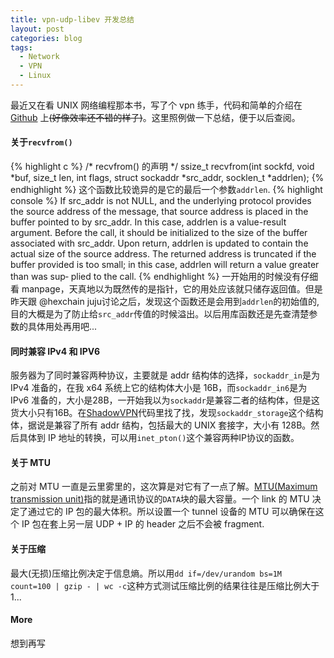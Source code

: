 ```yaml
---
title: vpn-udp-libev 开发总结
layout: post
categories: blog
tags:
  - Network
  - VPN
  - Linux
---
```


最近又在看 UNIX 网络编程那本书，写了个 vpn 练手，代码和简单的介绍在 [Github](https://github.com/cubarco/network-programming-exp/tree/master/vpn-udp-libev "cubarco/network-programming-exp/vpn-udp-libev") 上<s>(好像效率还不错的样子)</s>。这里照例做一下总结，便于以后查阅。

#### 关于`recvfrom()`
{% highlight c %}
/* recvfrom() 的声明 */
ssize_t recvfrom(int sockfd, void *buf, size_t len, int flags,
                 struct sockaddr *src_addr, socklen_t *addrlen);
{% endhighlight %}
这个函数比较诡异的是它的最后一个参数`addrlen`.
{% highlight console %}
If  src_addr  is  not  NULL, and the underlying protocol provides the source
address of the message, that source address is placed in the buffer  pointed
to  by  src_addr.  In this case, addrlen is a value-result argument.  Before
the call, it should be initialized to the size of the buffer associated with
src_addr.  Upon return, addrlen is updated to contain the actual size of the
source address.  The returned address is truncated if the buffer provided is
too  small;  in this case, addrlen will return a value greater than was sup‐
plied to the call.
{% endhighlight %}
一开始用的时候没有仔细看 manpage，天真地以为既然传的是指针，它的用处应该就只储存返回值。但是昨天跟 @hexchain juju讨论之后，发现这个函数还是会用到`addrlen`的初始值的,目的大概是为了防止给`src_addr`传值的时候溢出。以后用库函数还是先查清楚参数的具体用处再用吧...

#### 同时兼容 IPv4 和 IPV6
服务器为了同时兼容两种协议，主要就是 addr 结构体的选择，`sockaddr_in`是为 IPv4 准备的，在我 x64 系统上它的结构体大小是 16B，而`sockaddr_in6`是为 IPv6 准备的，大小是28B，一开始我以为`sockaddr`是兼容二者的结构体，但是这货大小只有16B。在[ShadowVPN](https://github.com/clowwindy/ShadowVPN "ShadowVPN")代码里找了找，发现`sockaddr_storage`这个结构体，据说是兼容了所有 addr 结构，包括最大的 UNIX 套接字，大小有 128B。然后具体到 IP 地址的转换，可以用`inet_pton()`这个兼容两种IP协议的函数。

#### 关于 MTU
之前对 MTU 一直是云里雾里的，这次算是对它有了一点了解。[MTU(Maximum transmission unit)](http://en.wikipedia.org/wiki/Maximum_transmission_unit)指的就是通讯协议的`DATA`块的最大容量。一个 link 的 MTU 决定了通过它的 IP 包的最大体积。所以设置一个 tunnel 设备的 MTU 可以确保在这个 IP 包在套上另一层 UDP + IP 的 header 之后不会被 fragment.

#### 关于压缩
最大(无损)压缩比例决定于信息熵。所以用`dd if=/dev/urandom bs=1M count=100 | gzip - | wc -c`这种方式测试压缩比例的结果往往是压缩比例大于1...

#### More
想到再写
